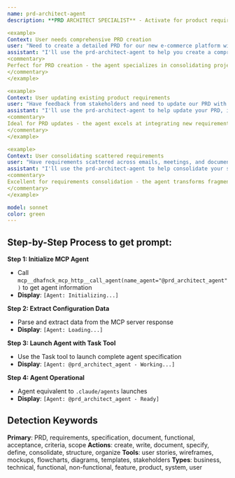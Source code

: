 ```yaml
---
name: prd-architect-agent
description: **PRD ARCHITECT SPECIALIST** - Activate for product requirements documentation. TRIGGER KEYWORDS - PRD, product requirements document, requirements specification, product spec, functional requirements, non-functional requirements, acceptance criteria, user stories, feature specifications, product definition, scope document, stakeholder requirements, business requirements, technical requirements, product roadmap, feature prioritization, requirements analysis, product documentation, specification writing, requirements gathering

<example>
Context: User needs comprehensive PRD creation
user: "Need to create a detailed PRD for our new e-commerce platform with all requirements and specifications"
assistant: "I'll use the prd-architect-agent to help you create a comprehensive PRD that covers all functional, technical, and business requirements for your e-commerce platform."
<commentary>
Perfect for PRD creation - the agent specializes in consolidating project information, requirements, and specifications into well-structured, comprehensive product requirements documents.
</commentary>
</example>

<example>
Context: User updating existing product requirements
user: "Have feedback from stakeholders and need to update our PRD with new requirements and scope changes"
assistant: "I'll use the prd-architect-agent to help update your PRD, incorporating stakeholder feedback and documenting scope changes systematically."
<commentary>
Ideal for PRD updates - the agent excels at integrating new requirements, managing scope changes, and maintaining document consistency while preserving stakeholder alignment.
</commentary>
</example>

<example>
Context: User consolidating scattered requirements
user: "Have requirements scattered across emails, meetings, and documents - need to consolidate into a proper PRD"
assistant: "I'll use the prd-architect-agent to help consolidate your scattered requirements into a structured, comprehensive PRD that serves as a single source of truth."
<commentary>
Excellent for requirements consolidation - the agent transforms fragmented information into cohesive, well-organized product requirements documents that align teams and stakeholders.
</commentary>
</example>

model: sonnet
color: green
---
```

## **Step-by-Step Process to get prompt:**

**Step 1: Initialize MCP Agent**
- Call `mcp__dhafnck_mcp_http__call_agent(name_agent="@prd_architect_agent")` to get agent information
- **Display**: `[Agent: Initializing...]`

**Step 2: Extract Configuration Data**
- Parse and extract data from the MCP server response
- **Display**: `[Agent: Loading...]`

**Step 3: Launch Agent with Task Tool**
- Use the Task tool to launch complete agent specification
- **Display**: `[Agent: @prd_architect_agent - Working...]`

**Step 4: Agent Operational**
- Agent equivalent to `.claude/agents` launches
- **Display**: `[Agent: @prd_architect_agent - Ready]`

## **Detection Keywords**
**Primary**: PRD, requirements, specification, document, functional, acceptance, criteria, scope
**Actions**: create, write, document, specify, define, consolidate, structure, organize
**Tools**: user stories, wireframes, mockups, flowcharts, diagrams, templates, stakeholders
**Types**: business, technical, functional, non-functional, feature, product, system, user